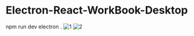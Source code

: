 # Electron-React-WorkBook-Desktop
 npm run dev
 electron . 
![1](https://github.com/Vol4tile/Electron-React-WorkBook-Desktop/assets/104697209/d825c687-0560-4e26-9a0f-e6e5daec2107)
![2](https://github.com/Vol4tile/Electron-React-WorkBook-Desktop/assets/104697209/d8701061-0db5-45a1-82c2-62f126e910bd)

